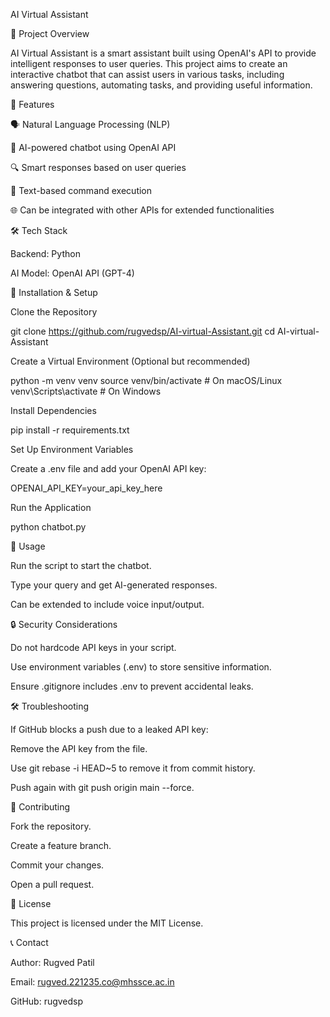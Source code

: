 AI Virtual Assistant

📌 Project Overview

AI Virtual Assistant is a smart assistant built using OpenAI's API to provide intelligent responses to user queries. This project aims to create an interactive chatbot that can assist users in various tasks, including answering questions, automating tasks, and providing useful information.

🚀 Features

🗣️ Natural Language Processing (NLP)

🤖 AI-powered chatbot using OpenAI API

🔍 Smart responses based on user queries

📝 Text-based command execution

🌐 Can be integrated with other APIs for extended functionalities

🛠️ Tech Stack

Backend: Python 

AI Model: OpenAI API (GPT-4)

🔧 Installation & Setup

Clone the Repository

git clone https://github.com/rugvedsp/AI-virtual-Assistant.git
cd AI-virtual-Assistant

Create a Virtual Environment (Optional but recommended)

python -m venv venv
source venv/bin/activate  # On macOS/Linux
venv\Scripts\activate  # On Windows

Install Dependencies

pip install -r requirements.txt

Set Up Environment Variables

Create a .env file and add your OpenAI API key:

OPENAI_API_KEY=your_api_key_here

Run the Application

python chatbot.py

📝 Usage

Run the script to start the chatbot.

Type your query and get AI-generated responses.

Can be extended to include voice input/output.

🔒 Security Considerations

Do not hardcode API keys in your script.

Use environment variables (.env) to store sensitive information.

Ensure .gitignore includes .env to prevent accidental leaks.

🛠️ Troubleshooting

If GitHub blocks a push due to a leaked API key:

Remove the API key from the file.

Use git rebase -i HEAD~5 to remove it from commit history.

Push again with git push origin main --force.

🤝 Contributing

Fork the repository.

Create a feature branch.

Commit your changes.

Open a pull request.

📜 License

This project is licensed under the MIT License.

📞 Contact

Author: Rugved Patil

Email: rugved.221235.co@mhssce.ac.in

GitHub: rugvedsp

